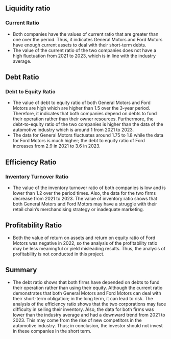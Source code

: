 ## Liquidity ratio
### Current Ratio
- Both companies have the values of current ratio that are greater than one over the period. Thus, it indicates
General Motors and Ford Motors have enough current assets to deal with their short-term debts.
- The value of the current ratio of the two companies does not have a high fluctuation from 2021 to 2023, 
which is in line with the industry average.

## Debt Ratio
### Debt to Equity Ratio

- The value of debt to equity ratio of both General Motors and Ford Motors are high which are higher than 1.5 over the 
3-year period. Therefore, it indicates that both companies depend on debts to fund their operation rather than their
owner resources. Furthermore, the debt-to-equity ratio of the two companies is higher than the data of the automotive 
industry which is around 1 from 2021 to 2023.
- The data for General Motors fluctuates around 1.75 to 1.8 while the data for Ford Motors is much higher; the debt to 
equity ratio of Ford increases from 2.9 in 2021 to 3.6 in 2023.

## Efficiency Ratio
### Inventory Turnover Ratio
- The value of the inventory turnover ratio of both companies is low and is lower than 1.2 over the period times. Also,
the data for the two firms decrease from 2021 to 2023. The value of inventory ratio shows that both General Motors and 
Ford Motors may have a struggle with their retail chain’s merchandising strategy or inadequate marketing.
## Profitability Ratio
- Both the value of return on assets and return on equity ratio of Ford Motors was negative in 2022, so the 
analysis of the profitability ratio may be less meaningful or yield misleading results. Thus, the analysis of 
profitability is not conducted in this project.

## Summary

- The debt ratio shows that both firms have depended on debts to fund their operation rather than using their equity. 
Although the current ratio demonstrates that both General Motors and Ford Motors can deal with their short-term 
obligation; in the long term, it can lead to risk. The analysis of the efficiency ratio shows that the two corporations 
may face difficulty in selling their inventory. Also, the data for both firms was lower than the industry average and 
had a downward trend from 2021 to 2023. This may come from the rise of new competitors in the automotive industry. 
Thus; in conclusion, the investor should not invest in these companies in the short term.